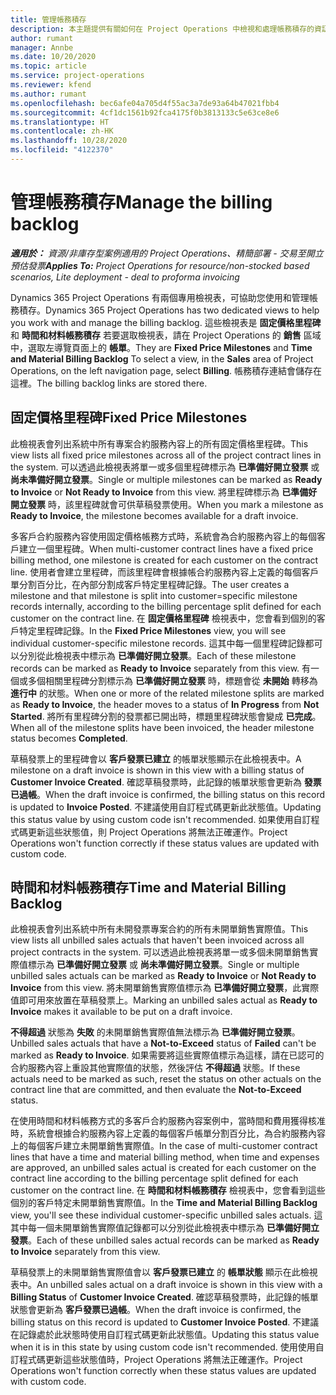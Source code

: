 ```yaml
---
title: 管理帳務積存
description: 本主題提供有關如何在 Project Operations 中檢視和處理帳務積存的資訊。
author: rumant
manager: Annbe
ms.date: 10/20/2020
ms.topic: article
ms.service: project-operations
ms.reviewer: kfend
ms.author: rumant
ms.openlocfilehash: bec6afe04a705d4f55ac3a7de93a64b47021fbb4
ms.sourcegitcommit: 4cf1dc1561b92fca4175f0b3813133c5e63ce8e6
ms.translationtype: HT
ms.contentlocale: zh-HK
ms.lasthandoff: 10/28/2020
ms.locfileid: "4122370"
---
```

# <a name="manage-the-billing-backlog"></a><span data-ttu-id="6960e-103">管理帳務積存</span><span class="sxs-lookup"><span data-stu-id="6960e-103">Manage the billing backlog</span></span>

<span data-ttu-id="6960e-104">_**適用於：** 資源/非庫存型案例適用的 Project Operations、精簡部署 - 交易至開立預估發票_</span><span class="sxs-lookup"><span data-stu-id="6960e-104">_**Applies To:** Project Operations for resource/non-stocked based scenarios, Lite deployment - deal to proforma invoicing_</span></span>

<span data-ttu-id="6960e-105">Dynamics 365 Project Operations 有兩個專用檢視表，可協助您使用和管理帳務積存。</span><span class="sxs-lookup"><span data-stu-id="6960e-105">Dynamics 365 Project Operations has two dedicated views to help you work with and manage the billing backlog.</span></span> <span data-ttu-id="6960e-106">這些檢視表是 **固定價格里程碑** 和 **時間和材料帳務積存** 若要選取檢視表，請在 Project Operations 的 **銷售** 區域中，選取左導覽頁面上的 **帳單**。</span><span class="sxs-lookup"><span data-stu-id="6960e-106">They are **Fixed Price Milestones** and **Time and Material Billing Backlog** To select a view, in the **Sales** area of Project Operations, on the left navigation page, select **Billing**.</span></span> <span data-ttu-id="6960e-107">帳務積存連結會儲存在這裡。</span><span class="sxs-lookup"><span data-stu-id="6960e-107">The billing backlog links are stored there.</span></span>

## <a name="fixed-price-milestones"></a><span data-ttu-id="6960e-108">固定價格里程碑</span><span class="sxs-lookup"><span data-stu-id="6960e-108">Fixed Price Milestones</span></span>

<span data-ttu-id="6960e-109">此檢視表會列出系統中所有專案合約服務內容上的所有固定價格里程碑。</span><span class="sxs-lookup"><span data-stu-id="6960e-109">This view lists all fixed price milestones across all of the project contract lines in the system.</span></span> <span data-ttu-id="6960e-110">可以透過此檢視表將單一或多個里程碑標示為 **已準備好開立發票** 或 **尚未準備好開立發票**。</span><span class="sxs-lookup"><span data-stu-id="6960e-110">Single or multiple milestones can be marked as **Ready to Invoice** or **Not Ready to Invoice** from this view.</span></span> <span data-ttu-id="6960e-111">將里程碑標示為 **已準備好開立發票** 時，該里程碑就會可供草稿發票使用。</span><span class="sxs-lookup"><span data-stu-id="6960e-111">When you mark a milestone as **Ready to Invoice**, the milestone becomes available for a draft invoice.</span></span>

<span data-ttu-id="6960e-112">多客戶合約服務內容使用固定價格帳務方式時，系統會為合約服務內容上的每個客戶建立一個里程碑。</span><span class="sxs-lookup"><span data-stu-id="6960e-112">When multi-customer contract lines have a fixed price billing method, one milestone is created for each customer on the contract line.</span></span> <span data-ttu-id="6960e-113">使用者會建立里程碑，而該里程碑會根據帳合約服務內容上定義的每個客戶單分割百分比，在內部分割成客戶特定里程碑記錄。</span><span class="sxs-lookup"><span data-stu-id="6960e-113">The user creates a milestone and that milestone is split into customer=specific milestone records internally, according to the billing percentage split defined for each customer on the contract line.</span></span> <span data-ttu-id="6960e-114">在 **固定價格里程碑** 檢視表中，您會看到個別的客戶特定里程碑記錄。</span><span class="sxs-lookup"><span data-stu-id="6960e-114">In the **Fixed Price Milestones** view, you will see individual customer-specific milestone records.</span></span> <span data-ttu-id="6960e-115">這其中每一個里程碑記錄都可以分別從此檢視表中標示為 **已準備好開立發票**。</span><span class="sxs-lookup"><span data-stu-id="6960e-115">Each of these milestone records can be marked as **Ready to Invoice** separately from this view.</span></span> <span data-ttu-id="6960e-116">有一個或多個相關里程碑分割標示為 **已準備好開立發票** 時，標題會從 **未開始** 轉移為 **進行中** 的狀態。</span><span class="sxs-lookup"><span data-stu-id="6960e-116">When one or more of the related milestone splits are marked as **Ready to Invoice**, the header moves to a status of **In Progress** from **Not Started**.</span></span> <span data-ttu-id="6960e-117">將所有里程碑分割的發票都已開出時，標題里程碑狀態會變成 **已完成**。</span><span class="sxs-lookup"><span data-stu-id="6960e-117">When all of the milestone splits have been invoiced, the header milestone status becomes **Completed**.</span></span>

<span data-ttu-id="6960e-118">草稿發票上的里程碑會以 **客戶發票已建立** 的帳單狀態顯示在此檢視表中。</span><span class="sxs-lookup"><span data-stu-id="6960e-118">A milestone on a draft invoice is shown in this view with a billing status of **Customer Invoice Created**.</span></span> <span data-ttu-id="6960e-119">確認草稿發票時，此記錄的帳單狀態會更新為 **發票已過帳**。</span><span class="sxs-lookup"><span data-stu-id="6960e-119">When the draft invoice is confirmed, the billing status on this record is updated to **Invoice Posted**.</span></span> <span data-ttu-id="6960e-120">不建議使用自訂程式碼更新此狀態值。</span><span class="sxs-lookup"><span data-stu-id="6960e-120">Updating this status value by using custom code isn't recommended.</span></span> <span data-ttu-id="6960e-121">如果使用自訂程式碼更新這些狀態值，則 Project Operations 將無法正確運作。</span><span class="sxs-lookup"><span data-stu-id="6960e-121">Project Operations won't function correctly if these status values are updated with custom code.</span></span>

## <a name="time-and-material-billing-backlog"></a><span data-ttu-id="6960e-122">時間和材料帳務積存</span><span class="sxs-lookup"><span data-stu-id="6960e-122">Time and Material Billing Backlog</span></span>

<span data-ttu-id="6960e-123">此檢視表會列出系統中所有未開發票專案合約的所有未開單銷售實際值。</span><span class="sxs-lookup"><span data-stu-id="6960e-123">This view lists all unbilled sales actuals that haven't been invoiced across all project contracts in the system.</span></span> <span data-ttu-id="6960e-124">可以透過此檢視表將單一或多個未開單銷售實際值標示為 **已準備好開立發票** 或 **尚未準備好開立發票**。</span><span class="sxs-lookup"><span data-stu-id="6960e-124">Single or multiple unbilled sales actuals can be marked as **Ready to Invoice** or **Not Ready to Invoice** from this view.</span></span> <span data-ttu-id="6960e-125">將未開單銷售實際值標示為 **已準備好開立發票**，此實際值即可用來放置在草稿發票上。</span><span class="sxs-lookup"><span data-stu-id="6960e-125">Marking an unbilled sales actual as **Ready to Invoice** makes it available to be put on a draft invoice.</span></span>

<span data-ttu-id="6960e-126">**不得超過** 狀態為 **失敗** 的未開單銷售實際值無法標示為 **已準備好開立發票**。</span><span class="sxs-lookup"><span data-stu-id="6960e-126">Unbilled sales actuals that have a **Not-to-Exceed** status of **Failed** can't be marked as **Ready to Invoice**.</span></span> <span data-ttu-id="6960e-127">如果需要將這些實際值標示為這樣，請在已認可的合約服務內容上重設其他實際值的狀態，然後評估 **不得超過** 狀態。</span><span class="sxs-lookup"><span data-stu-id="6960e-127">If these actuals need to be marked as such, reset the status on other actuals on the contract line that are committed, and then evaluate the **Not-to-Exceed** status.</span></span>

<span data-ttu-id="6960e-128">在使用時間和材料帳務方式的多客戶合約服務內容案例中，當時間和費用獲得核准時，系統會根據合約服務內容上定義的每個客戶帳單分割百分比，為合約服務內容上的每個客戶建立未開單銷售實際值。</span><span class="sxs-lookup"><span data-stu-id="6960e-128">In the case of multi-customer contract lines that have a time and material billing method, when time and expenses are approved, an unbilled sales actual is created for each customer on the contract line according to the billing percentage split defined for each customer on the contract line.</span></span> <span data-ttu-id="6960e-129">在 **時間和材料帳務積存** 檢視表中，您會看到這些個別的客戶特定未開單銷售實際值。</span><span class="sxs-lookup"><span data-stu-id="6960e-129">In the **Time and Material Billing Backlog** view, you'll see these individual customer-specific unbilled sales actuals.</span></span> <span data-ttu-id="6960e-130">這其中每一個未開單銷售實際值記錄都可以分別從此檢視表中標示為 **已準備好開立發票**。</span><span class="sxs-lookup"><span data-stu-id="6960e-130">Each of these unbilled sales actual records can be marked as **Ready to Invoice** separately from this view.</span></span>

<span data-ttu-id="6960e-131">草稿發票上的未開單銷售實際值會以 **客戶發票已建立** 的 **帳單狀態** 顯示在此檢視表中。</span><span class="sxs-lookup"><span data-stu-id="6960e-131">An unbilled sales actual on a draft invoice is shown in this view with a **Billing Status** of **Customer Invoice Created**.</span></span> <span data-ttu-id="6960e-132">確認草稿發票時，此記錄的帳單狀態會更新為 **客戶發票已過帳**。</span><span class="sxs-lookup"><span data-stu-id="6960e-132">When the draft invoice is confirmed, the billing status on this record is updated to **Customer Invoice Posted**.</span></span> <span data-ttu-id="6960e-133">不建議在記錄處於此狀態時使用自訂程式碼更新此狀態值。</span><span class="sxs-lookup"><span data-stu-id="6960e-133">Updating this status value when it is in this state by using custom code isn't recommended.</span></span> <span data-ttu-id="6960e-134">使用使用自訂程式碼更新這些狀態值時，Project Operations 將無法正確運作。</span><span class="sxs-lookup"><span data-stu-id="6960e-134">Project Operations won't function correctly when these status values are updated with custom code.</span></span>

